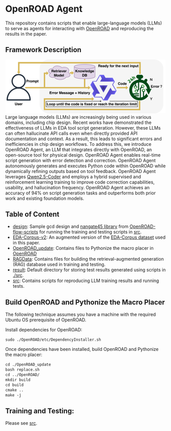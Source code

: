 # OpenROAD Agent
This repository contains scripts that enable large-language models (LLMs) to serve as agents for interacting with [OpenROAD](https://github.com/The-OpenROAD-Project/OpenROAD) and reproducing the results in the paper.

## Framework Description
![Inference](etc/inference.png)
Large language models (LLMs) are increasingly being used in various domains, including chip design. Recent works have demonstrated the effectiveness of LLMs in EDA tool script generation. However, these LLMs can often hallucinate API calls even when directly provided API documentation and context. As a result, this leads to significant errors and inefficiencies in chip design workflows. To address this, we introduce OpenROAD Agent, an LLM that integrates directly with OpenROAD, an open-source tool for physical design. OpenROAD Agent enables real-time script generation with error detection and correction. OpenROAD Agent autonomously generates and executes Python code within OpenROAD while dynamically refining outputs based on tool feedback. OpenROAD Agent leverages [Qwen2.5-Coder](https://github.com/QwenLM/Qwen2.5-Coder) and employs a hybrid supervised and reinforcement learning training to improve code correction capabilities, usability, and hallucination frequency. OpenROAD Agent achieves an accuracy of 94% on script generation tasks and outperforms both prior work and existing foundation models.

## Table of Content
  - [design](./design): Sample gcd design and [nangate45 library](./design/nangate45) from [OpenROAD-flow-scripts](https://github.com/The-OpenROAD-Project/OpenROAD-flow-scripts/tree/master) for running the training and testing scripts in [src](./src).
  - [EDA-Corpus-v2](./EDA-Corpus-v2): An augmented version of the [EDA-Corpus dataset](https://ieeexplore.ieee.org/document/10691774) used in this paper.
  - [OpenROAD_update](./OpenROAD_update/): Contains files to Pythonize the macro placer in [OpenROAD](./OpenROAD)
  - [RAGData](./RAGData/): Contains files for building the retrieval-augmented generation (RAG) database used in training and testing.
  - [result](./result/): Default directory for storing test results generated using scripts in [./src](./src).
  - [src](./src/): Contains scripts for reproducing LLM training results and running tests.

## Build OpenROAD and Pythonize the Macro Placer

The following technique assumes you have a machine with the required Ubuntu OS prerequisite of OpenROAD.

Install dependencies for OpenROAD:
```
sudo ./OpenROAD/etc/DependencyInstaller.sh
```

Once dependencies have been installed, build OpenROAD and Pythonize the macro placer:

```
cd ./OpenROAD_update
bash replace.sh
cd ../OpenROAD/
mkdir build
cd build
cmake ..
make -j
```

## Training and Testing:
Please see [src](./src/).
